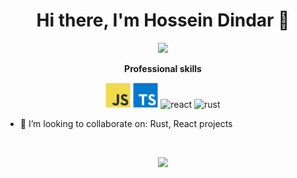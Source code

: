 <h1 align="center">Hi there, I'm Hossein Dindar 👋</h1>

<p align="center">
 <a href="https://www.linkedin.com/in/hossein-dindar/" target="_blank">
  <img src="https://img.icons8.com/fluent/48/000000/linkedin.png" />
 </a>
</p>

<p align="center"> 
 <strong>
  Professional skills
  </strong>
</p>

<p align="center"> 
  <img src="https://raw.githubusercontent.com/devicons/devicon/master/icons/javascript/javascript-original.svg" alt="javascript" width="40" height="40" />
  <img src="https://raw.githubusercontent.com/devicons/devicon/master/icons/typescript/typescript-original.svg" alt="typescript" width="40" height="40" />
  <img src="https://blog.novoda.com/content/images/2018/08/1024px-React-icon.svg.png" alt="react" width="40" height="40" />
  <img src="https://upload.wikimedia.org/wikipedia/commons/thumb/d/d5/Rust_programming_language_black_logo.svg/1024px-Rust_programming_language_black_logo.svg.png" alt="rust" width="40" height="40" />
</p>

- 👯 I’m looking to collaborate on: Rust, React projects
</br>

<p align="center">
 <a href="#" alt="Hossein Dindar's github stats">
  <img src="https://github-readme-stats.vercel.app/api?username=hosseind88&theme=tokyonight&show_icons=true" />
 </a>
</p>
